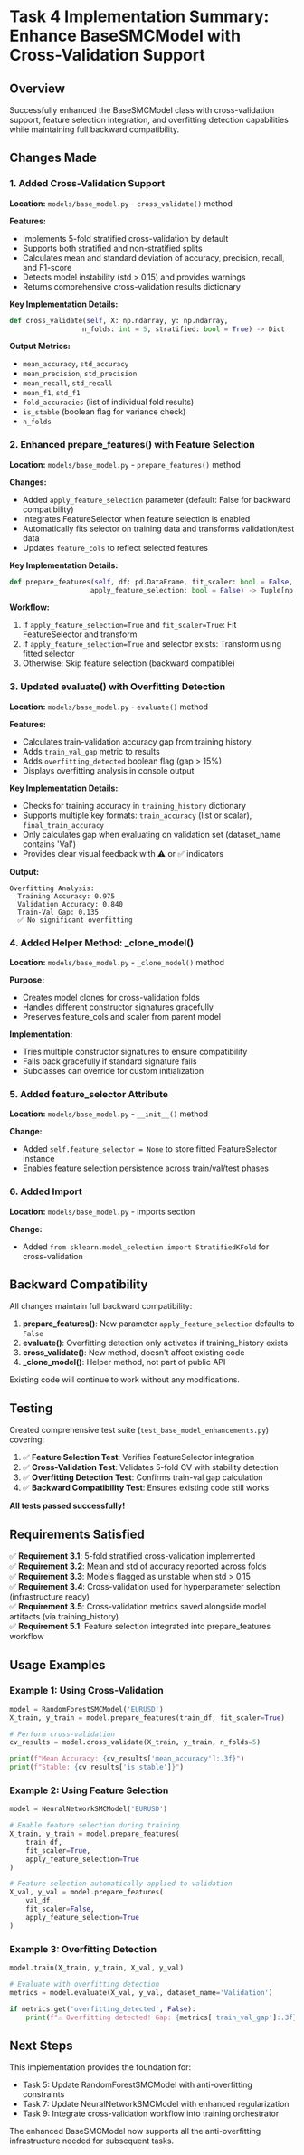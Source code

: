 # Task 4 Implementation Summary: Enhance BaseSMCModel with Cross-Validation Support

## Overview
Successfully enhanced the BaseSMCModel class with cross-validation support, feature selection integration, and overfitting detection capabilities while maintaining full backward compatibility.

## Changes Made

### 1. Added Cross-Validation Support
**Location:** `models/base_model.py` - `cross_validate()` method

**Features:**
- Implements 5-fold stratified cross-validation by default
- Supports both stratified and non-stratified splits
- Calculates mean and standard deviation of accuracy, precision, recall, and F1-score
- Detects model instability (std > 0.15) and provides warnings
- Returns comprehensive cross-validation results dictionary

**Key Implementation Details:**
```python
def cross_validate(self, X: np.ndarray, y: np.ndarray, 
                  n_folds: int = 5, stratified: bool = True) -> Dict
```

**Output Metrics:**
- `mean_accuracy`, `std_accuracy`
- `mean_precision`, `std_precision`
- `mean_recall`, `std_recall`
- `mean_f1`, `std_f1`
- `fold_accuracies` (list of individual fold results)
- `is_stable` (boolean flag for variance check)
- `n_folds`

### 2. Enhanced prepare_features() with Feature Selection
**Location:** `models/base_model.py` - `prepare_features()` method

**Changes:**
- Added `apply_feature_selection` parameter (default: False for backward compatibility)
- Integrates FeatureSelector when feature selection is enabled
- Automatically fits selector on training data and transforms validation/test data
- Updates `feature_cols` to reflect selected features

**Key Implementation Details:**
```python
def prepare_features(self, df: pd.DataFrame, fit_scaler: bool = False, 
                    apply_feature_selection: bool = False) -> Tuple[np.ndarray, np.ndarray]
```

**Workflow:**
1. If `apply_feature_selection=True` and `fit_scaler=True`: Fit FeatureSelector and transform
2. If `apply_feature_selection=True` and selector exists: Transform using fitted selector
3. Otherwise: Skip feature selection (backward compatible)

### 3. Updated evaluate() with Overfitting Detection
**Location:** `models/base_model.py` - `evaluate()` method

**Features:**
- Calculates train-validation accuracy gap from training history
- Adds `train_val_gap` metric to results
- Adds `overfitting_detected` boolean flag (gap > 15%)
- Displays overfitting analysis in console output

**Key Implementation Details:**
- Checks for training accuracy in `training_history` dictionary
- Supports multiple key formats: `train_accuracy` (list or scalar), `final_train_accuracy`
- Only calculates gap when evaluating on validation set (dataset_name contains 'Val')
- Provides clear visual feedback with ⚠️ or ✅ indicators

**Output:**
```
Overfitting Analysis:
  Training Accuracy: 0.975
  Validation Accuracy: 0.840
  Train-Val Gap: 0.135
  ✅ No significant overfitting
```

### 4. Added Helper Method: _clone_model()
**Location:** `models/base_model.py` - `_clone_model()` method

**Purpose:**
- Creates model clones for cross-validation folds
- Handles different constructor signatures gracefully
- Preserves feature_cols and scaler from parent model

**Implementation:**
- Tries multiple constructor signatures to ensure compatibility
- Falls back gracefully if standard signature fails
- Subclasses can override for custom initialization

### 5. Added feature_selector Attribute
**Location:** `models/base_model.py` - `__init__()` method

**Change:**
- Added `self.feature_selector = None` to store fitted FeatureSelector instance
- Enables feature selection persistence across train/val/test phases

### 6. Added Import
**Location:** `models/base_model.py` - imports section

**Change:**
- Added `from sklearn.model_selection import StratifiedKFold` for cross-validation

## Backward Compatibility

All changes maintain full backward compatibility:

1. **prepare_features()**: New parameter `apply_feature_selection` defaults to `False`
2. **evaluate()**: Overfitting detection only activates if training_history exists
3. **cross_validate()**: New method, doesn't affect existing code
4. **_clone_model()**: Helper method, not part of public API

Existing code will continue to work without any modifications.

## Testing

Created comprehensive test suite (`test_base_model_enhancements.py`) covering:

1. ✅ **Feature Selection Test**: Verifies FeatureSelector integration
2. ✅ **Cross-Validation Test**: Validates 5-fold CV with stability detection
3. ✅ **Overfitting Detection Test**: Confirms train-val gap calculation
4. ✅ **Backward Compatibility Test**: Ensures existing code still works

**All tests passed successfully!**

## Requirements Satisfied

✅ **Requirement 3.1**: 5-fold stratified cross-validation implemented  
✅ **Requirement 3.2**: Mean and std of accuracy reported across folds  
✅ **Requirement 3.3**: Models flagged as unstable when std > 0.15  
✅ **Requirement 3.4**: Cross-validation used for hyperparameter selection (infrastructure ready)  
✅ **Requirement 3.5**: Cross-validation metrics saved alongside model artifacts (via training_history)  
✅ **Requirement 5.1**: Feature selection integrated into prepare_features workflow  

## Usage Examples

### Example 1: Using Cross-Validation
```python
model = RandomForestSMCModel('EURUSD')
X_train, y_train = model.prepare_features(train_df, fit_scaler=True)

# Perform cross-validation
cv_results = model.cross_validate(X_train, y_train, n_folds=5)

print(f"Mean Accuracy: {cv_results['mean_accuracy']:.3f}")
print(f"Stable: {cv_results['is_stable']}")
```

### Example 2: Using Feature Selection
```python
model = NeuralNetworkSMCModel('EURUSD')

# Enable feature selection during training
X_train, y_train = model.prepare_features(
    train_df, 
    fit_scaler=True, 
    apply_feature_selection=True
)

# Feature selection automatically applied to validation
X_val, y_val = model.prepare_features(
    val_df, 
    fit_scaler=False,
    apply_feature_selection=True
)
```

### Example 3: Overfitting Detection
```python
model.train(X_train, y_train, X_val, y_val)

# Evaluate with overfitting detection
metrics = model.evaluate(X_val, y_val, dataset_name='Validation')

if metrics.get('overfitting_detected', False):
    print(f"⚠️ Overfitting detected! Gap: {metrics['train_val_gap']:.3f}")
```

## Next Steps

This implementation provides the foundation for:
- Task 5: Update RandomForestSMCModel with anti-overfitting constraints
- Task 7: Update NeuralNetworkSMCModel with enhanced regularization
- Task 9: Integrate cross-validation workflow into training orchestrator

The enhanced BaseSMCModel now supports all the anti-overfitting infrastructure needed for subsequent tasks.
